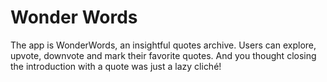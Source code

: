 # Wonder Words
The app is WonderWords, an insightful quotes archive. Users can
explore, upvote, downvote and mark their favorite quotes. And you thought
closing the introduction with a quote was just a lazy cliché!
